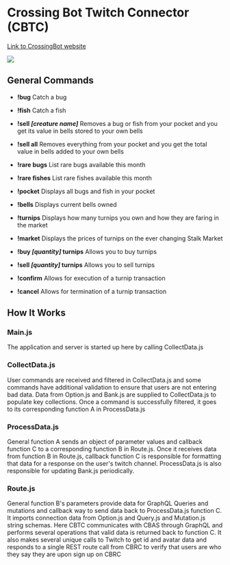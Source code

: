 # Crossing Bot Twitch Connector (CBTC)

[Link to CrossingBot website](https://www.crossingbot.com/)

![](https://cdn.discordapp.com/attachments/685583064885100568/719665723986804793/crossingbotv1.png)

## General Commands

- **!bug** Catch a bug

- **!fish** Catch a fish

- **!sell *[creature name]*** Removes a bug or fish from your pocket and you get its value in bells stored to your own bells

- **!sell all** Removes everything from your pocket and you get the total value in bells added to your own bells

- **!rare bugs** List rare bugs available this month

- **!rare fishes** List rare fishes available this month

- **!pocket** Displays all bugs and fish in your pocket

- **!bells** Displays current bells owned

- **!turnips** Displays how many turnips you own and how they are faring in the market

- **!market** Displays the prices of turnips on the ever changing Stalk Market

- **!buy *[quantity]* turnips** Allows you to buy turnips

- **!sell *[quantity]* turnips** Allows you to sell turnips

- **!confirm** Allows for execution of a turnip transaction

- **!cancel** Allows for termination of a turnip transaction

## How It Works

### Main.js

The application and server is started up here by calling CollectData.js

### CollectData.js

User commands are received and filtered in CollectData.js and some commands have additional validation to ensure that users are not entering bad data. Data from
Option.js and Bank.js are supplied to CollectData.js to populate key collections.
Once a command is successfully filtered, it goes to its corresponding function A in
ProcessData.js

### ProcessData.js

General function A sends an object of parameter values and callback function C to a corresponding function B in Route.js. Once it receives data from function B in Route.js, callback function C is responsible for formatting that data for a response on the user's twitch channel. ProcessData.js is also responsible for updating Bank.js periodically.

### Route.js

General function B's parameters provide data for GraphQL Queries and mutations and callback way to send data back to ProcessData.js function C. It imports connection data from Option.js and Query.js and Mutation.js string schemas. Here CBTC communicates with CBAS through GraphQL and performs several operations that valid data is returned back to function C.
It also makes several unique calls to Twitch to get id and avatar data and responds to a single REST route call from CBRC to verify that users are who they say they are upon sign up on CBRC